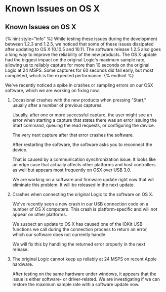 # Known Issues on OS X

## Known Issues on OS X

{% hint style="info" %}
While testing these issues during the development between 1.2.3 and 1.2.5, we noticed that some of these issues dissipated after updating to OS X 10.10.5 and 10.11. The software release 1.2.5 also goes a long way to improve the reliability of the new products. The OS X update had the biggest impact on the original Logic's maximum sample rate, allowing us to reliably capture for more than 10 seconds on the original Logic at 24 MSPS. Some captures for 60 seconds did fail early, but most completed, which is the expected performance.
{% endhint %}

We've recently noticed a spike in crashes or sampling errors on our OSX software, which we are working on fixing now.

1. Occasional crashes with the new products when pressing "Start," usually after a number of previous captures.

    Usually, after one or more successful capture, the user might see an error when starting a capture that states there was an error issuing the Start command, queuing the read requests, or configuring the device. 

    The very next capture after that error crashes the software. 

    After restarting the software, the software asks you to reconnect the device.

    That is caused by a communication synchronization issue. It looks like an edge case that actually affects other platforms and host controllers as well but appears most frequently on OSX over USB 3.0.

    We are working on a software and firmware update right now that will eliminate this problem. It will be released in the next update.

2. Crashes when connecting the original Logic to the software on OS X.

    We've recently seen a new crash in our USB connection code on a number of OS X computers. This crash is platform-specific and will not appear on other platforms.

    We suspect an update to OS X has caused one of the IOKit USB functions we call during the connection process to return an error, which our software does not currently handle.

    We will fix this by handling the returned error properly in the next release.

3. The original Logic cannot keep up reliably at 24 MSPS on recent Apple hardware.

    After testing on the same hardware under windows, it appears that the issue is either software- or driver-related. We are investigating if we can restore the maximum sample rate with a software update now.

